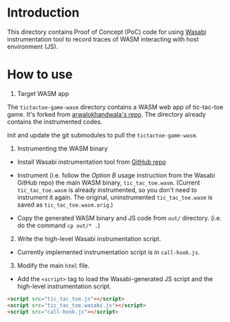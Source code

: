 # Introduction

This directory contains Proof of Concept (PoC) code for using
[Wasabi](http://wasabi.software-lab.org/) instrumentation tool to record
traces of WASM interacting with host environment (JS).

# How to use

1. Target WASM app

The `tictactoe-game-wasm` directory contains a WASM web app of tic-tac-toe game.
It's forked from [arwalokhandwala's
repo](https://github.com/arwalokhandwala/tictactoe-game-wasm).
The directory already contains the instrumented codes.

Init and update the git submodules to pull the `tictactoe-game-wasm`.

1. Instrumenting the WASM binary

  - Install Wasabi instrumentation tool from 
  [GitHub repo](https://github.com/danleh/wasabi) 

  - Instrument (i.e. follow the *Option B* usage instruction from the
  Wasabi GitHub repo) the main WASM binary, `tic_tac_toe.wasm`.
  (Current `tic_tac_toe.wasm` is already instrumented, so you don't
  need to instrument it again. The original, uninstrumented `tic_tac_toe.wasm` 
  is saved as `tic_tac_toe.wasm.orig`.)

  - Copy the generated WASM binary and JS code from `out/` directory.
  (i.e. do the command `cp out/* .`)

2. Write the high-level Wasabi instrumentation script.

  - Currently implemented instrumentation script is in `call-hook.js`.

3. Modify the main `html` file.

  - Add the `<script>` tag to load the Wasabi-generated JS script and
  the high-level instrumentation script.

  ```html
<script src="tic_tac_toe.js"></script>
<script src="tic_tac_toe.wasabi.js"></script>
<script src="call-hook.js"></script>
  ```   

